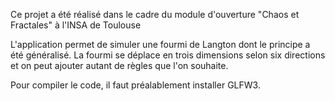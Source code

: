 Ce projet a été réalisé dans le cadre du module d'ouverture "Chaos et Fractales" à l'INSA de Toulouse

L'application permet de simuler une fourmi de Langton dont le principe a été généralisé.
La fourmi se déplace en trois dimensions selon six directions et on peut ajouter autant de règles que l'on souhaite.

Pour compiler le code, il faut préalablement installer GLFW3.
